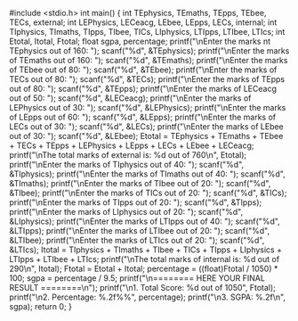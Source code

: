 #include <stdio.h>
int main() 
{
    int TEphysics, TEmaths, TEpps, TEbee, TECs, external;
    int LEPhysics, LECeacg, LEbee, LEpps, LECs, internal;
    int TIphysics, TImaths, TIpps, TIbee, TICs, LIphysics, LTIpps, LTIbee, LTIcs;
    int Etotal, Itotal, Ftotal;
    float sgpa, percentage;
    printf("\nEnter the marks nt TEphysics out of 160: ");
    scanf("%d", &TEphysics);
    printf("\nEnter the marks of TEmaths out of 160: ");
    scanf("%d", &TEmaths);
    printf("\nEnter the marks of TEbee out of 80: ");
    scanf("%d", &TEbee);
    printf("\nEnter the marks of TECs out of 80: ");
    scanf("%d", &TECs);
    printf("\nEnter the marks of TEpps out of 80: ");
    scanf("%d", &TEpps);
    printf("\nEnter the marks of LECeacg out of 50: ");
    scanf("%d", &LECeacg);
    printf("\nEnter the marks of LEPhysics out of 30: ");
    scanf("%d", &LEPhysics);
    printf("\nEnter the marks of LEpps out of 60: ");
    scanf("%d", &LEpps);
    printf("\nEnter the marks of LECs out of 30: ");
    scanf("%d", &LECs);
    printf("\nEnter the marks of LEbee out of 30: ");
    scanf("%d", &LEbee);
    Etotal = TEphysics + TEmaths + TEbee + TECs + TEpps + LEPhysics + LEpps + LECs + LEbee + LECeacg;
    printf("\nThe total marks of external is: %d out of 760\n", Etotal);
    printf("\nEnter the marks of TIphysics out of 40: ");
    scanf("%d", &TIphysics);
    printf("\nEnter the marks of TImaths out of 40: ");
    scanf("%d", &TImaths);
    printf("\nEnter the marks of TIbee out of 20: ");
    scanf("%d", &TIbee);
    printf("\nEnter the marks of TICs out of 20: ");
    scanf("%d", &TICs);
    printf("\nEnter the marks of TIpps out of 20: ");
    scanf("%d", &TIpps);
    printf("\nEnter the marks of LIphysics out of 20: ");
    scanf("%d", &LIphysics);
    printf("\nEnter the marks of LTIpps out of 40: ");
    scanf("%d", &LTIpps);
    printf("\nEnter the marks of LTIbee out of 20: ");
    scanf("%d", &LTIbee);
    printf("\nEnter the marks of LTIcs out of 20: ");
    scanf("%d", &LTIcs);
    Itotal = TIphysics + TImaths + TIbee + TICs + TIpps + LIphysics + LTIpps + LTIbee + LTIcs;
    printf("\nThe total marks of internal is: %d out of 290\n", Itotal);
    Ftotal = Etotal + Itotal;
    percentage = ((float)Ftotal / 1050) * 100; 
    sgpa = percentage / 9.5;
    printf("\n======== HERE YOUR FINAL RESULT ========\n");
    printf("\n1. Total Score: %d out of 1050", Ftotal);
    printf("\n2. Percentage: %.2f%%", percentage);
    printf("\n3. SGPA: %.2f\n", sgpa);
    return 0;
}